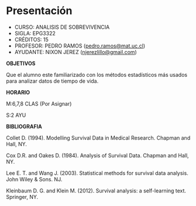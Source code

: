 # Presentación

+ CURSO: ANALISIS DE SOBREVIVENCIA
+ SIGLA: EPG3322
+ CRÉDITOS: 15
+ PROFESOR: PEDRO RAMOS (pedro.ramos@mat.uc.cl)
+ AYUDANTE: NIXON JEREZ (njerezlillo@gmail.com)

**OBJETIVOS**

Que el alumno este familiarizado con los métodos estadísticos más usados para analizar datos de tiempo de vida.

**HORARIO**

M:6,7,8	CLAS	(Por Asignar)

S:2	AYU

**BIBLIOGRAFIA**

Collet D. (1994). Modelling Survival Data in Medical Research. Chapman and Hall, NY.

Cox D.R. and Oakes D. (1984). Analysis of Survival Data. Chapman and Hall, NY.

Lee E. T. and Wang J. (2003). Statistical methods for survival data analysis. John Wiley & Sons. NJ.

Kleinbaum D. G. and Klein M. (2012). Survival analysis: a self-learning text. Springer, NY.
